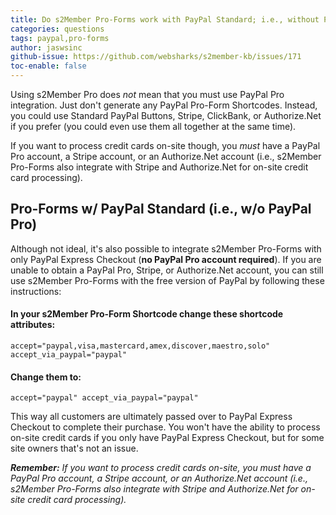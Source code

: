 ```yaml
---
title: Do s2Member Pro-Forms work with PayPal Standard; i.e., without PayPal Pro?
categories: questions
tags: paypal,pro-forms
author: jaswsinc
github-issue: https://github.com/websharks/s2member-kb/issues/171
toc-enable: false
---
```


Using s2Member Pro does _not_ mean that you must use PayPal Pro integration. Just don't generate any PayPal Pro-Form Shortcodes. Instead, you could use Standard PayPal Buttons, Stripe, ClickBank, or Authorize.Net if you prefer (you could even use them all together at the same time).

If you want to process credit cards on-site though, you _must_ have a PayPal Pro account, a Stripe account, or an Authorize.Net account (i.e., s2Member Pro-Forms also integrate with Stripe and Authorize.Net for on-site credit card processing).

## Pro-Forms w/ PayPal Standard (i.e., w/o PayPal Pro)

Although not ideal, it's also possible to integrate s2Member Pro-Forms with only PayPal Express Checkout (**no PayPal Pro account required**). If you are unable to obtain a PayPal Pro, Stripe, or Authorize.Net account, you can still use s2Member Pro-Forms with the free version of PayPal by following these instructions:

#### In your s2Member Pro-Form Shortcode change these shortcode attributes:

```text
accept="paypal,visa,mastercard,amex,discover,maestro,solo"
accept_via_paypal="paypal"
```

#### Change them to:

```text
accept="paypal" accept_via_paypal="paypal"
```

This way all customers are ultimately passed over to PayPal Express Checkout to complete their purchase. You won't have the ability to process on-site credit cards if you only have PayPal Express Checkout, but for some site owners that's not an issue.

_**Remember:** If you want to process credit cards on-site, you must have a PayPal Pro account, a Stripe account, or an Authorize.Net account (i.e., s2Member Pro-Forms also integrate with Stripe and Authorize.Net for on-site credit card processing)._
